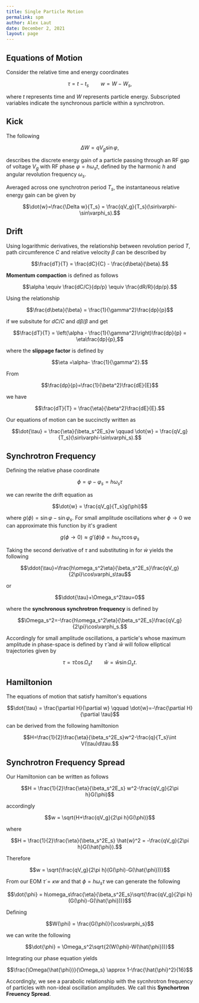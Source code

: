 ```yaml
---
title: Single Particle Motion
permalink: spm
author: Alex Laut
date: December 2, 2021
layout: page
---
```


## Equations of Motion

Consider the relative time and energy coordinates

$$\tau = t-t_s\qquad w=W-W_s,$$

where $t$ represents time and $W$ represents particle energy. Subscripted variables indicate the synchronous particle within a synchrotron.

## Kick


The following 

$$\Delta W = qV_g\sin\varphi,$$

describes the discrete energy gain of a particle passing through an RF gap of voltage $V_g$ with RF phase $\varphi=h\omega_st$, defined by the harmonic $h$ and angular revolution frequency $\omega_s$.

Averaged across one synchrotron period $T_s$, the instantaneous relative energy gain can be given by

$$\dot{w}=\frac{\Delta w}{T_s} = \frac{qV_g}{T_s}(\sin\varphi-\sin\varphi_s).$$

## Drift

Using logarithmic derivatives, the relationship between revolution period $T$, path circumference $C$ and relative velocity $\beta$ can be described by

$$\frac{dT}{T} = \frac{dC}{C} - \frac{d\beta}{\beta}.$$

__Momentum compaction__ is defined as follows

$$\alpha \equiv \frac{dC/C}{dp/p} \equiv \frac{dR/R}{dp/p}.$$

Using the relationship

$$\frac{d\beta}{\beta} = \frac{1}{\gamma^2}\frac{dp}{p}$$

if we subsitute for $dC/C$ and $d\beta/\beta$ and get

$$\frac{dT}{T} = \left(\alpha - \frac{1}{\gamma^2}\right)\frac{dp}{p} = \eta\frac{dp}{p},$$

where the __slippage factor__ is defined by

$$\eta =\alpha- \frac{1}{\gamma^2}.$$

From

$$\frac{dp}{p}=\frac{1}{\beta^2}\frac{dE}{E}$$

we have

$$\frac{dT}{T} = \frac{\eta}{\beta^2}\frac{dE}{E}.$$

Our equations of motion can be succinctly written as

$$\dot{\tau} = \frac{\eta}{\beta_s^2E_s}w \qquad \dot{w} = \frac{qV_g}{T_s}(\sin\varphi-\sin\varphi_s).$$

## Synchrotron Frequency

Defining the relative phase coordinate

$$\phi = \varphi - \varphi_s=h\omega_s\tau$$

we can rewrite the drift equation as

$$\dot{w} = \frac{qV_g}{T_s}g(\phi)$$

where $g(\phi) = \sin\varphi-\sin\varphi_s$. For small amplitude oscillations wher $\phi\to0$ we can approximate this function by it's gradient

$$g(\phi\to0) \approx g'(\phi)\phi = h\omega_s\tau\cos\varphi_s$$

Taking the second derivative of $\tau$ and substituting in for $\dot{w}$ yields the following 

$$\ddot{\tau}=\frac{h\omega_s^2\eta}{\beta_s^2E_s}\frac{qV_g}{2\pi}\cos\varphi_s\tau$$

or

$$\ddot{\tau}+\Omega_s^2\tau=0$$

where the __synchronous synchrotron frequency__ is defined by

$$\Omega_s^2=-\frac{h\omega_s^2\eta}{\beta_s^2E_s}\frac{qV_g}{2\pi}\cos\varphi_s.$$

Accordingly for small amplitude oscillations, a particle's whose maximum amplitude in phase-space is defined by $\hat{\tau}$ and $\hat{w}$ will follow elliptical trajectories given by

$$\tau=\hat{\tau}\cos\Omega_st \qquad \hat{w} = \hat{w} \sin\Omega_st.$$

## Hamiltonion

The equations of motion that satisfy hamilton's equations

$$\dot{\tau} = \frac{\partial H}{\partial w} \qquad \dot{w}=-\frac{\partial H}{\partial \tau}$$

can be derived from the following hamiltonion

$$H=\frac{1}{2}\frac{\eta}{\beta_s^2E_s}w^2-\frac{q}{T_s}\int V(\tau)d\tau.$$

## Synchrotron Frequency Spread

Our Hamiltonion can be written as follows

$$H = \frac{1}{2}\frac{\eta}{\beta_s^2E_s} w^2-\frac{qV_g}{2\pi h}G(\phi)$$

accordingly

$$w = \sqrt{H+\frac{qV_g}{2\pi h}G(\phi)}$$

where 

$$H = \frac{1}{2}\frac{\eta}{\beta_s^2E_s} \hat{w}^2 = -\frac{qV_g}{2\pi h}G(\hat{\phi}).$$

Therefore

$$w = \sqrt{\frac{qV_g}{2\pi h}(G(\phi)-G(\hat{\phi}))}$$

From our EOM $\dot{\tau} = \kappa w$ and that $\phi = h\omega_s\tau$ we can generate the following

$$\dot{\phi} = h\omega_s\frac{\eta}{\beta_s^2E_s}\sqrt{\frac{qV_g}{2\pi h}(G(\phi)-G(\hat{\phi}))}$$

Defining

$$W(\phi) = \frac{G(\phi)}{\cos\varphi_s}$$

we can write the following

$$\dot{\phi} = \Omega_s^2\sqrt{2(W(\phi)-W(\hat{\phi}))}$$

Integrating our phase equation yields

$$\frac{\Omega(\hat{\phi})}{\Omega_s} \approx 1-\frac{\hat{\phi}^2}{16}$$

Accordingly, we see a parabolic relationship with the sycnhrotron frequency of particles with non-ideal oscillation amplitudes. We call this __Synchortron Freuency Spread__.